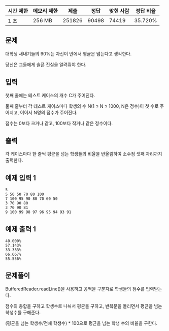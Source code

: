 | 시간 제한 | 메모리 제한 | 제출 | 정답 | 맞힌 사람 | 정답 비율 |
| --- | --- | --- | --- | --- | --- |
| 1 초 | 256 MB | 251826 | 90498 | 74419 | 35.720% |

## 문제

대학생 새내기들의 90%는 자신이 반에서 평균은 넘는다고 생각한다. 

당신은 그들에게 슬픈 진실을 알려줘야 한다.

## 입력

첫째 줄에는 테스트 케이스의 개수 C가 주어진다.

둘째 줄부터 각 테스트 케이스마다 학생의 수 N(1 ≤ N ≤ 1000, N은 정수)이 첫 수로 주어지고, 이어서 N명의 점수가 주어진다. 

점수는 0보다 크거나 같고, 100보다 작거나 같은 정수이다.

## 출력

각 케이스마다 한 줄씩 평균을 넘는 학생들의 비율을 반올림하여 소수점 셋째 자리까지 출력한다.

## 예제 입력 1

```
5
5 50 50 70 80 100
7 100 95 90 80 70 60 50
3 70 90 80
3 70 90 81
9 100 99 98 97 96 95 94 93 91
```

## 예제 출력 1

```
40.000%
57.143%
33.333%
66.667%
55.556%
```

## 문제풀이

BufferedReader.readLine()을 사용하고 공백을 구분자로 학생들의 점수를 입력받는다.

점수의 총합을 구하고 학생수로 나눠서 평균을 구하고, 반복문을 돌리면서 평균을 넘는 학생수를 구해준다.

(평균을 넘는 학생수/전체 학생수) * 100으로 평균을 넘는 학생 수의 비율을 구한다. 